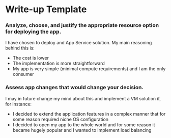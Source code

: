 # Write-up Template

### Analyze, choose, and justify the appropriate resource option for deploying the app.

I have chosen to deploy and App Service solution. My main reasoning behind this is:
* The cost is lower
* The implementation is more straightforward
* My app is very simple (minimal compute requirements) and I am the only consumer

### Assess app changes that would change your decision.

I may in future change my mind about this and implement a VM solution if, for instance:
* I decided to extend the application features in a complex manner that for some reason required niche OS configuration
* I decided to open my app to the whole world and for some reason it became hugely popular and I wanted to implement load balancing
